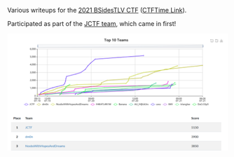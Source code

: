 Various writeups for the [2021 BSidesTLV CTF](https://ctf.bsidestlv.com) ([CTFTime Link](https://ctftime.org/event/1403)).

Participated as part of the [JCTF team](https://jctf.team/), which came in first!

![](images/top3.png)